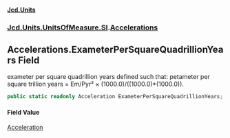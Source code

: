 #### [Jcd.Units](index 'index')
### [Jcd.Units.UnitsOfMeasure.SI](Jcd.Units.UnitsOfMeasure.SI 'Jcd.Units.UnitsOfMeasure.SI').[Accelerations](Accelerations 'Jcd.Units.UnitsOfMeasure.SI.Accelerations')

## Accelerations.ExameterPerSquareQuadrillionYears Field

exameter per square quadrillion years defined such that: petameter per square trillion years = Em/Pyr² ×
(1000.0)/((1000.0)*(1000.0)).

```csharp
public static readonly Acceleration ExameterPerSquareQuadrillionYears;
```

#### Field Value
[Acceleration](Acceleration 'Jcd.Units.UnitTypes.Acceleration')